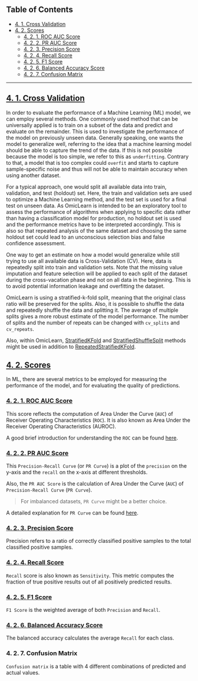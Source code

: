 ## **Table of Contents**

- [4. 1. Cross Validation](#4-1-cross-validation)
- [4. 2. Scores](#4-2-scores)
  - [4. 2. 1. ROC AUC Score](#4-2-1-roc-auc-score)
  - [4. 2. 2. PR AUC Score](#4-2-2-pr-auc-score)
  - [4. 2. 3. Precision Score](#4-2-3-precision-score)
  - [4. 2. 4. Recall Score](#4-2-4-recall-score)
  - [4. 2. 5. F1 Score](#4-2-5-f1-score)
  - [4. 2. 6. Balanced Accuracy Score](#4-2-6-balanced-accuracy-score)
  - [4. 2. 7. Confusion Matrix](#4-2-7-confusion-matrix)

---

## [4. 1. Cross Validation](https://scikit-learn.org/stable/modules/cross_validation.html)

In order to evaluate the performance of a Machine Learning (ML) model, we can employ several methods. One commonly used method that can be universally applied is to train on a subset of the data and predict and evaluate on the remainder. This is used to investigate the performance of the model on previously unseen data. Generally speaking, one wants the model to generalize well, referring to the idea that a machine learning model should be able to capture the trend of the data. If this is not possible because the model is too simple, we refer to this as `underfitting`. Contrary to that, a model that is too complex could `overfit` and starts to capture sample-specific noise and thus will not be able to maintain accuracy when using another dataset.

For a typical approach, one would split all available data into train, validation, and test (holdout) set. Here, the train and validation sets are used to optimize a Machine Learning method, and the test set is used for a final test on unseen data. As OmicLearn is intended to be an exploratory tool to assess the performance of algorithms when applying to specific data rather than having a classification model for production, no holdout set is used and the performance metrics have to be interpreted accordingly. This is also so that repeated analysis of the same dataset and choosing the same holdout set could lead to an unconscious selection bias and false confidence assessment. 

One way to get an estimate on how a model would generalize while still trying to use all available data is Cross-Validation (CV). Here, data is repeatedly split into train and validation sets. Note that the missing value imputation and feature selection will be applied to each split of the dataset during the cross-vacation phase and not on all data in the beginning. This is to avoid potential information leakage and overfitting the dataset.

OmicLearn is using a stratified-k-fold split, meaning that the original class ratio will be preserved for the splits. 
Also, it is possible to shuffle the data and repeatedly shuffle the data and splitting it. The average of multiple splits gives a more robust estimate of the model performance.  The number of splits and the number of repeats can be changed with `cv_splits` and `cv_repeats`.

Also, within OmicLearn, [StratifiedKFold](https://scikit-learn.org/stable/modules/generated/sklearn.model_selection.StratifiedKFold.html) and [StratifiedShuffleSplit](https://scikit-learn.org/stable/modules/generated/sklearn.model_selection.StratifiedShuffleSplit.html) methods might be used in addition to [RepeatedStratifiedKFold](https://scikit-learn.org/stable/modules/generated/sklearn.model_selection.RepeatedStratifiedKFold.html).

## [4. 2. Scores](https://scikit-learn.org/stable/modules/model_evaluation.html)
In ML, there are several metrics to be employed for measuring the performance of the model, and for evaluating the quality of predictions.

### [4. 2. 1. ROC AUC Score](https://scikit-learn.org/stable/modules/generated/sklearn.metrics.roc_auc_score.html#sklearn.metrics.roc_auc_score)
This score reflects the computation of Area Under the Curve (`AUC`) of Receiver Operating Characteristics (`ROC`). It is also known as Area Under the Receiver Operating Characteristics (AUROC). 

A good brief introduction for understanding the `ROC` can be found [here](https://www.datasciencecentral.com/profiles/blogs/roc-curve-explained-in-one-picture). 

### [4. 2. 2. PR AUC Score](https://scikit-learn.org/stable/modules/generated/sklearn.metrics.precision_recall_curve.html)
This `Precision-Recall Curve` (or `PR Curve`) is a plot of the `precision` on the y-axis and the `recall` on the x-axis at different thresholds.

Also, the `PR AUC Score` is the calculation of Area Under the Curve (`AUC`) of `Precision-Recall Curve` (`PR Curve`).

> For imbalanced datasets, `PR Curve` might be a better choice.

A detailed explanation for `PR Curve` can be found [here](https://acutecaretesting.org/en/articles/precision-recall-curves-what-are-they-and-how-are-they-used).

### [4. 2. 3. Precision Score](https://scikit-learn.org/stable/modules/generated/sklearn.metrics.precision_score.html#sklearn.metrics.precision_score)

Precision refers to a ratio of correctly classified positive samples to the total classified positive samples. 

### [4. 2. 4. Recall Score](https://scikit-learn.org/stable/modules/generated/sklearn.metrics.recall_score.html#sklearn.metrics.recall_score)
`Recall` score is also known as `Sensitivity`.  This metric computes the fraction of true positive results out of all positively predicted results.

### [4. 2. 5. F1 Score](https://scikit-learn.org/stable/modules/generated/sklearn.metrics.f1_score.html#sklearn.metrics.f1_score)
`F1 Score` is the weighted average of both `Precision` and `Recall`.

### [4. 2. 6. Balanced Accuracy Score](https://scikit-learn.org/stable/modules/generated/sklearn.metrics.balanced_accuracy_score.html#sklearn.metrics.balanced_accuracy_score)
The balanced accuracy calculates the average `Recall` for each class.

### 4. 2. 7. Confusion Matrix
`Confusion matrix` is a table with 4 different combinations of predicted and actual values.